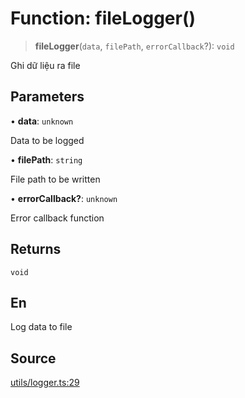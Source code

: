 # Function: fileLogger()

> **fileLogger**(`data`, `filePath`, `errorCallback`?): `void`

Ghi dữ liệu ra file

## Parameters

• **data**: `unknown`

Data to be logged

• **filePath**: `string`

File path to be written

• **errorCallback?**: `unknown`

Error callback function

## Returns

`void`

## En

Log data to file

## Source

[utils/logger.ts:29](https://github.com/lehuygiang28/vnpay/blob/e8e94e8a800b1952e47648e8b76237a738bccbb7/src/utils/logger.ts#L29)
